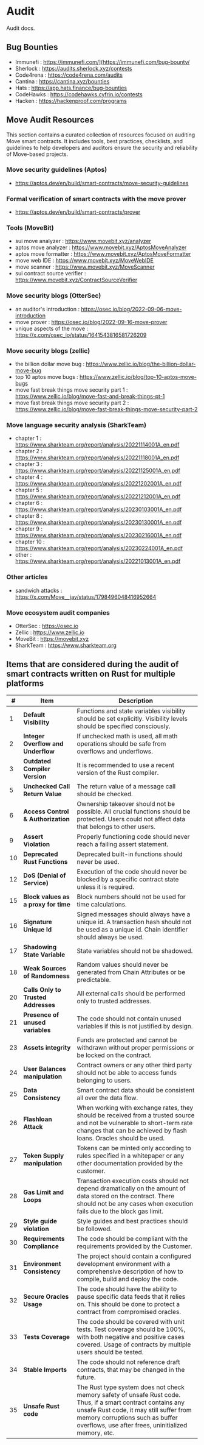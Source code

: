# Audit
Audit docs.

## Bug Bounties
- Immunefi : https://immunefi.com/](https://immunefi.com/bug-bounty/
- Sherlock : https://audits.sherlock.xyz/contests
- Code4rena : https://code4rena.com/audits
- Cantina : https://cantina.xyz/bounties
- Hats : https://app.hats.finance/bug-bounties
- CodeHawks : https://codehawks.cyfrin.io/contests
- Hacken : https://hackenproof.com/programs

## Move Audit Resources
This section contains a curated collection of resources focused on auditing Move smart contracts. It includes tools, best practices, checklists, and guidelines to help developers and auditors ensure the security and reliability of Move-based projects.

### Move security guidelines (Aptos)
- https://aptos.dev/en/build/smart-contracts/move-security-guidelines

### Formal verification of smart contracts with the move prover
- https://aptos.dev/en/build/smart-contracts/prover

### Tools (MoveBit)
- sui move analyzer : https://www.movebit.xyz/analyzer
- aptos move analyzer : https://www.movebit.xyz/AptosMoveAnalyzer
- aptos move formatter : https://www.movebit.xyz/AptosMoveFormatter
- move web IDE : https://www.movebit.xyz/MoveWebIDE
- move scanner : https://www.movebit.xyz/MoveScanner
- sui contract source verifier : https://www.movebit.xyz/ContractSourceVerifier



### Move security blogs (OtterSec)
- an auditor's introduction : https://osec.io/blog/2022-09-06-move-introduction
- move prover : https://osec.io/blog/2022-09-16-move-prover
- unique aspects of the move : https://x.com/osec_io/status/1641543816581726209

### Move security blogs (zellic)
- the billion dollar move bug : https://www.zellic.io/blog/the-billion-dollar-move-bug
- top 10 aptos move bugs : https://www.zellic.io/blog/top-10-aptos-move-bugs
- move fast break things move security part 1 : https://www.zellic.io/blog/move-fast-and-break-things-pt-1
- move fast break things move security part 2 : https://www.zellic.io/blog/move-fast-break-things-move-security-part-2

### Move language security analysis (SharkTeam)
- chapter 1 : https://www.sharkteam.org/report/analysis/20221114001A_en.pdf
- chapter 2 : https://www.sharkteam.org/report/analysis/20221118001A_en.pdf
- chapter 3 : https://www.sharkteam.org/report/analysis/20221125001A_en.pdf
- chapter 4 : https://www.sharkteam.org/report/analysis/20221202001A_en.pdf
- chapter 5 : https://www.sharkteam.org/report/analysis/20221212001A_en.pdf
- chapter 6 : https://www.sharkteam.org/report/analysis/20230103001A_en.pdf
- chapter 8 : https://www.sharkteam.org/report/analysis/20230130001A_en.pdf
- chapter 9 : https://www.sharkteam.org/report/analysis/20230216001A_en.pdf
- chapter 10 : https://www.sharkteam.org/report/analysis/20230224001A_en.pdf
- other : https://www.sharkteam.org/report/analysis/20221013001A_en.pdf

### Other articles
- sandwich attacks : https://x.com/Move__jay/status/1798496048416952664

### Move ecosystem audit companies
- OtterSec : https://osec.io
- Zellic : https://www.zellic.io
- MoveBit : https://movebit.xyz
- SharkTeam : https://www.sharkteam.org

## Items that are considered during the audit of smart contracts written on Rust for multiple platforms

| #  | Item                              | Description                                                                                                                                                     |
|----|-----------------------------------|-----------------------------------------------------------------------------------------------------------------------------------------------------------------|
| 1  | **Default Visibility**            | Functions and state variables visibility should be set explicitly. Visibility levels should be specified consciously.                                             |
| 2  | **Integer Overflow and Underflow**| If unchecked math is used, all math operations should be safe from overflows and underflows.                                                                     |
| 3  | **Outdated Compiler Version**     | It is recommended to use a recent version of the Rust compiler.                                                                                                  |
| 5  | **Unchecked Call Return Value**   | The return value of a message call should be checked.                                                                                                            |
| 6  | **Access Control & Authorization**| Ownership takeover should not be possible. All crucial functions should be protected. Users could not affect data that belongs to other users.                   |
| 9  | **Assert Violation**              | Properly functioning code should never reach a failing assert statement.                                                                                         |
| 10 | **Deprecated Rust Functions**     | Deprecated built-in functions should never be used.                                                                                                             |
| 12 | **DoS (Denial of Service)**       | Execution of the code should never be blocked by a specific contract state unless it is required.                                                                |
| 15 | **Block values as a proxy for time**| Block numbers should not be used for time calculations.                                                                                                          |
| 16 | **Signature Unique Id**           | Signed messages should always have a unique id. A transaction hash should not be used as a unique id. Chain identifier should always be used.                    |
| 17 | **Shadowing State Variable**      | State variables should not be shadowed.                                                                                                                          |
| 18 | **Weak Sources of Randomness**    | Random values should never be generated from Chain Attributes or be predictable.                                                                                 |
| 20 | **Calls Only to Trusted Addresses**| All external calls should be performed only to trusted addresses.                                                                                               |
| 21 | **Presence of unused variables**  | The code should not contain unused variables if this is not justified by design.                                                                                 |
| 23 | **Assets integrity**              | Funds are protected and cannot be withdrawn without proper permissions or be locked on the contract.                                                             |
| 24 | **User Balances manipulation**    | Contract owners or any other third party should not be able to access funds belonging to users.                                                                  |
| 25 | **Data Consistency**              | Smart contract data should be consistent all over the data flow.                                                                                                |
| 26 | **Flashloan Attack**              | When working with exchange rates, they should be received from a trusted source and not be vulnerable to short-term rate changes that can be achieved by flash loans. Oracles should be used. |
| 27 | **Token Supply manipulation**     | Tokens can be minted only according to rules specified in a whitepaper or any other documentation provided by the customer.                                      |
| 28 | **Gas Limit and Loops**           | Transaction execution costs should not depend dramatically on the amount of data stored on the contract. There should not be any cases when execution fails due to the block gas limit. |
| 29 | **Style guide violation**         | Style guides and best practices should be followed.                                                                                                             |
| 30 | **Requirements Compliance**       | The code should be compliant with the requirements provided by the Customer.                                                                                     |
| 31 | **Environment Consistency**       | The project should contain a configured development environment with a comprehensive description of how to compile, build and deploy the code.                   |
| 32 | **Secure Oracles Usage**          | The code should have the ability to pause specific data feeds that it relies on. This should be done to protect a contract from compromised oracles.             |
| 33 | **Tests Coverage**                | The code should be covered with unit tests. Test coverage should be 100%, with both negative and positive cases covered. Usage of contracts by multiple users should be tested. |
| 34 | **Stable Imports**                | The code should not reference draft contracts, that may be changed in the future.                                                                                |
| 35 | **Unsafe Rust code**              | The Rust type system does not check memory safety of unsafe Rust code. Thus, if a smart contract contains any unsafe Rust code, it may still suffer from memory corruptions such as buffer overflows, use after frees, uninitialized memory, etc. |

